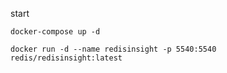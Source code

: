
start
```shell
docker-compose up -d
```

```shell
docker run -d --name redisinsight -p 5540:5540 redis/redisinsight:latest

```